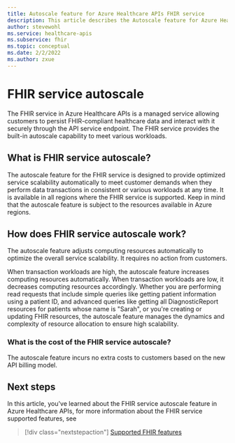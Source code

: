 ```yaml
---
title: Autoscale feature for Azure Healthcare APIs FHIR service
description: This article describes the Autoscale feature for Azure Healthcare APIs FHIR service.
author: stevewohl
ms.service: healthcare-apis
ms.subservice: fhir
ms.topic: conceptual
ms.date: 2/2/2022
ms.author: zxue
---
```


# FHIR service autoscale

The FHIR service in Azure Healthcare APIs is a managed service allowing customers to persist FHIR-compliant healthcare data and interact with it securely through the API service endpoint. The FHIR service provides the built-in autoscale capability to meet various workloads.  

## What is FHIR service autoscale?   

The autoscale feature for the FHIR service is designed to provide optimized service scalability automatically to meet customer demands when they perform data transactions in consistent or various workloads at any time. It is available in all regions where the FHIR service is supported. Keep in mind that the autoscale feature is subject to the resources available in Azure regions.   

## How does FHIR service autoscale work?  

The autoscale feature adjusts computing resources automatically to optimize the overall service scalability. It requires no action from customers. 

When transaction workloads are high, the autoscale feature increases computing resources automatically. When transaction workloads are low, it decreases computing resources accordingly. Whether you are performing read requests that include simple queries like getting patient information using a patient ID, and advanced queries like getting all DiagnosticReport resources for patients whose name is "Sarah", or you're creating or updating FHIR resources, the autoscale feature manages the dynamics and complexity of resource allocation to ensure high scalability.

### What is the cost of the FHIR service autoscale?  

The autoscale feature incurs no extra costs to customers based on the new API billing model.

## Next steps

In this article, you've learned about the FHIR service autoscale feature in Azure Healthcare APIs, for more information about the FHIR service supported features, see

>[!div class="nextstepaction"]
>[Supported FHIR features](fhir-features-supported.md)
